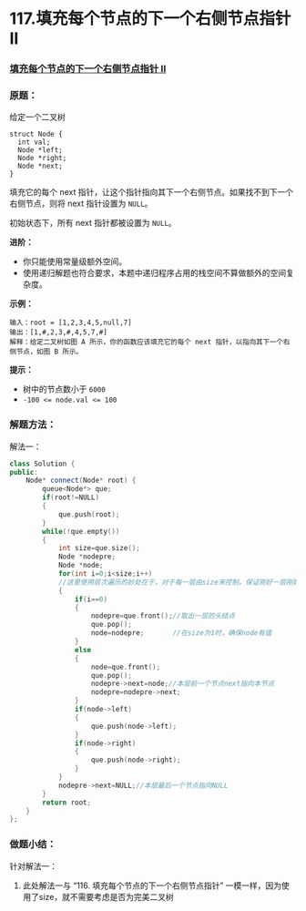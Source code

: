 # 117.填充每个节点的下一个右侧节点指针 II

### [填充每个节点的下一个右侧节点指针 II](https://leetcode-cn.com/problems/populating-next-right-pointers-in-each-node-ii/)

### 原题：

给定一个二叉树

```
struct Node {
  int val;
  Node *left;
  Node *right;
  Node *next;
}
```

填充它的每个 next 指针，让这个指针指向其下一个右侧节点。如果找不到下一个右侧节点，则将 next 指针设置为 `NULL`。

初始状态下，所有 next 指针都被设置为 `NULL`。

**进阶：**

* 你只能使用常量级额外空间。
* 使用递归解题也符合要求，本题中递归程序占用的栈空间不算做额外的空间复杂度。

**示例：**

```
输入：root = [1,2,3,4,5,null,7]
输出：[1,#,2,3,#,4,5,7,#]
解释：给定二叉树如图 A 所示，你的函数应该填充它的每个 next 指针，以指向其下一个右侧节点，如图 B 所示。
```

**提示：**

* 树中的节点数小于 `6000`
* `-100 <= node.val <= 100`

### 解题方法：

解法一：

```cpp
class Solution {
public:
    Node* connect(Node* root) {
        queue<Node*> que;
        if(root!=NULL)
        {
            que.push(root);
        }
        while(!que.empty()) 
        {
            int size=que.size();
            Node *nodepre;
            Node *node;
            for(int i=0;i<size;i++) 
            //这里使用层次遍历的妙处在于，对于每一层由size来控制，保证刚好一层刚好走完，而同时也把对应下一层的所有元素放进了队列中
            {
                if(i==0)
                {
                    nodepre=que.front();//取出一层的头结点
                    que.pop();
                    node=nodepre;       //在size为1时，确保node有值
                }
                else
                {
                    node=que.front();
                    que.pop();
                    nodepre->next=node;//本层前一个节点next指向本节点
                    nodepre=nodepre->next;
                }
                if(node->left)
                {
                    que.push(node->left);
                }
                if(node->right)
                {
                    que.push(node->right);
                }
            }
            nodepre->next=NULL;//本层最后一个节点指向NULL
        }
        return root;
    }
};
```

### 做题小结：

针对解法一：

1. 此处解法一与 “116. 填充每个节点的下一个右侧节点指针” 一模一样，因为使用了size，就不需要考虑是否为完美二叉树
